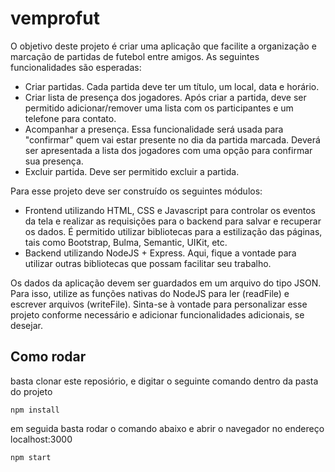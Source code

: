 # vemprofut

O objetivo deste projeto é criar uma aplicação que facilite a organização e marcação de partidas de futebol entre amigos.
As seguintes funcionalidades são esperadas:

- Criar partidas. Cada partida deve ter um título, um local, data e horário.
- Criar lista de presença dos jogadores. Após criar a partida, deve ser permitido adicionar/remover
  uma lista com os participantes e um telefone para contato.
- Acompanhar a presença. Essa funcionalidade será usada para "confirmar" quem vai estar presente no dia da partida marcada.
  Deverá ser apresentada a lista dos jogadores com uma opção para confirmar sua presença.
- Excluir partida. Deve ser permitido excluir a partida.

Para esse projeto deve ser construído os seguintes módulos:

- Frontend utilizando HTML, CSS e Javascript para controlar os eventos da tela e realizar as requisições para o backend para salvar e recuperar os
  dados. É permitido utilizar bibliotecas para a estilização das páginas, tais como Bootstrap, Bulma, Semantic, UIKit, etc.
- Backend utilizando NodeJS + Express. Aqui, fique a vontade para utilizar outras bibliotecas que possam facilitar seu trabalho.

Os dados da aplicação devem ser guardados em um arquivo do tipo JSON. Para isso, utilize as
funções nativas do NodeJS para ler (readFile) e escrever arquivos (writeFile). Sinta-se
à vontade para personalizar esse projeto conforme necessário e adicionar funcionalidades adicionais, se desejar.

## Como rodar

basta clonar este reposiório, e digitar o seguinte comando dentro da pasta do projeto
```
npm install
```
em seguida basta rodar o comando abaixo e abrir o navegador no endereço localhost:3000
```
npm start
```
